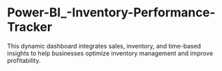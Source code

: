 # Power-BI_-Inventory-Performance-Tracker
This dynamic dashboard integrates sales, inventory, and time-based insights to help businesses optimize inventory management and improve profitability.
